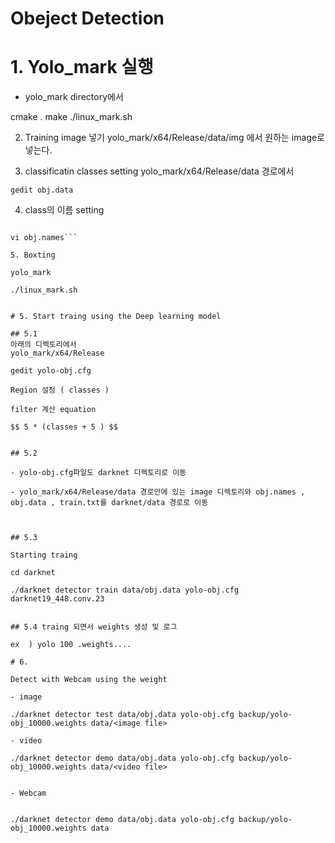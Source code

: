 # Obeject Detection 

# 1. Yolo_mark 실행 

- yolo_mark directory에서 



cmake .
make
./linux_mark.sh


 2. Training image 넣기
 yolo_mark/x64/Release/data/img 에서 원하는 image로 넣는다. 

3. classificatin classes setting 
yolo_mark/x64/Release/data  경로에서 

`gedit obj.data` 

4. class의 이름 setting 

```yolo_mark/x64/Release/data  -경로에서

vi obj.names```

5. Boxting 

yolo_mark 

./linux_mark.sh


# 5. Start traing using the Deep learning model

## 5.1 
아래의 디렉토리에서 
yolo_mark/x64/Release 

gedit yolo-obj.cfg

Region 설정 ( classes ) 

filter 계산 equation 

$$ 5 * (classes + 5 ) $$ 


## 5.2

- yolo-obj.cfg파일도 darknet 디렉토리로 이동

- yolo_mark/x64/Release/data 경로안에 있는 image 디렉토리와 obj.names , obj.data , train.txt를 darknet/data 경로로 이동



## 5.3 

Starting traing 

cd darknet

./darknet detector train data/obj.data yolo-obj.cfg darknet19_448.conv.23


## 5.4 traing 되면서 weights 생성 및 로그 

ex  ) yolo 100 .weights.... 

# 6. 

Detect with Webcam using the weight 

- image 

./darknet detector test data/obj.data yolo-obj.cfg backup/yolo-obj_10000.weights data/<image file>

- video

./darknet detector demo data/obj.data yolo-obj.cfg backup/yolo-obj_10000.weights data/<video file>


- Webcam


./darknet detector demo data/obj.data yolo-obj.cfg backup/yolo-obj_10000.weights data



